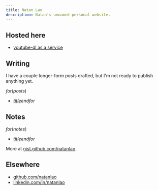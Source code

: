 ```yaml
---
title: Natan Lao
description: Natan's unnamed personal website.
---
```


## Hosted here

* [youtube-dl as a service](https://yaas.natan.la)

## Writing

I have a couple longer-form posts drafted, but I'm not ready to publish
anything yet.

$for(posts)$
* [$title$]($url$)$endfor$

## Notes

$for(notes)$
* [$title$]($url$)$endfor$

More at
[gist.github.com/natanlao](https://gist.github.com/natanlao).


## Elsewhere

* [github.com/natanlao](https://github.com/natanlao)
* [linkedin.com/in/natanlao](https://linkedin.com/in/natanlao)

